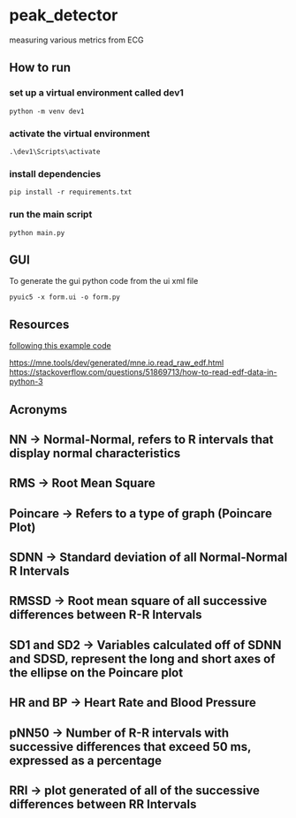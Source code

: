 # peak_detector
measuring various metrics from ECG

## How to run

### set up a virtual environment called dev1
```
python -m venv dev1
```

### activate the virtual environment
```
.\dev1\Scripts\activate
```

### install dependencies 
```
pip install -r requirements.txt
```

### run the main script
```
python main.py
```

## GUI

To generate the gui python code from the ui xml file
```
pyuic5 -x form.ui -o form.py
```

## Resources

[following this example code](https://docs.scipy.org/doc/scipy/reference/generated/scipy.misc.electrocardiogram.html#scipy.misc.electrocardiogram)

https://mne.tools/dev/generated/mne.io.read_raw_edf.html 
https://stackoverflow.com/questions/51869713/how-to-read-edf-data-in-python-3

## Acronyms 
## NN -> Normal-Normal, refers to R intervals that display normal characteristics
## RMS -> Root Mean Square

## Poincare -> Refers to a type of graph (Poincare Plot)

## SDNN -> Standard deviation of all Normal-Normal R Intervals
## RMSSD -> Root mean square of all successive differences between R-R Intervals

## SD1 and SD2 -> Variables calculated off of SDNN and SDSD, represent the long and short axes of the ellipse on the Poincare plot

## HR and BP -> Heart Rate and Blood Pressure

## pNN50 -> Number of R-R intervals with successive differences that exceed 50 ms, expressed as a percentage 
## RRI -> plot generated of all of the successive differences between RR Intervals
